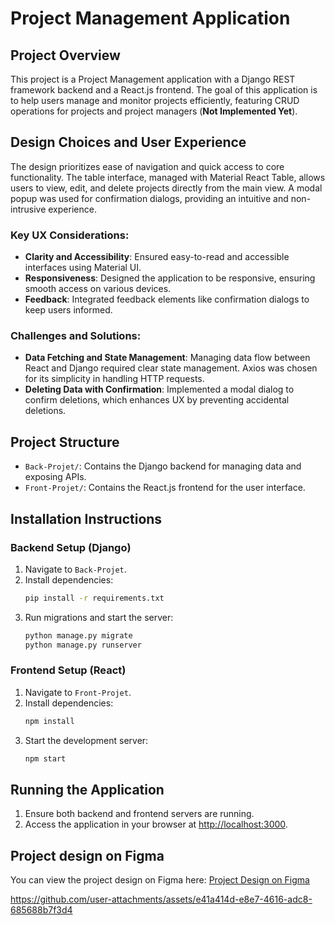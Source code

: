 # Project Management Application

## Project Overview
This project is a Project Management application with a Django REST framework backend and a React.js frontend. The goal of this application is to help users manage and monitor projects efficiently, featuring CRUD operations for projects and project managers (**Not Implemented Yet**).

## Design Choices and User Experience
The design prioritizes ease of navigation and quick access to core functionality. The table interface, managed with Material React Table, allows users to view, edit, and delete projects directly from the main view. A modal popup was used for confirmation dialogs, providing an intuitive and non-intrusive experience.

### Key UX Considerations:
- **Clarity and Accessibility**: Ensured easy-to-read and accessible interfaces using Material UI.
- **Responsiveness**: Designed the application to be responsive, ensuring smooth access on various devices.
- **Feedback**: Integrated feedback elements like confirmation dialogs to keep users informed.

### Challenges and Solutions:
- **Data Fetching and State Management**: Managing data flow between React and Django required clear state management. Axios was chosen for its simplicity in handling HTTP requests.
- **Deleting Data with Confirmation**: Implemented a modal dialog to confirm deletions, which enhances UX by preventing accidental deletions.

## Project Structure
- `Back-Projet/`: Contains the Django backend for managing data and exposing APIs.
- `Front-Projet/`: Contains the React.js frontend for the user interface.

## Installation Instructions

### Backend Setup (Django)
1. Navigate to `Back-Projet`.
2. Install dependencies:
    ```bash
    pip install -r requirements.txt
    ```
3. Run migrations and start the server:
    ```bash
    python manage.py migrate
    python manage.py runserver
    ```

### Frontend Setup (React)
1. Navigate to `Front-Projet`.
2. Install dependencies:
    ```bash
    npm install
    ```
3. Start the development server:
    ```bash
    npm start
    ```

## Running the Application
1. Ensure both backend and frontend servers are running.
2. Access the application in your browser at [http://localhost:3000](http://localhost:3000).
   
## Project design on Figma
You can view the project design on Figma here: [Project Design on Figma](https://www.figma.com/design/zlFcV3nkmq05AuhyFIUJBX/Untitled?node-id=0-1&node-type=canvas&t=7cCiC6yhnMN9rutS-0)


https://github.com/user-attachments/assets/e41a414d-e8e7-4616-adc8-685688b7f3d4

